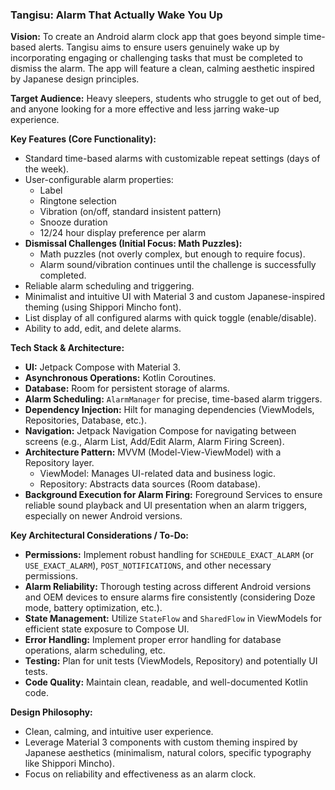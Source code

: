 ### Tangisu: Alarm That Actually Wake You Up ###

**Vision:**
To create an Android alarm clock app that goes beyond simple time-based alerts. Tangisu aims to ensure users genuinely wake up by incorporating engaging or challenging tasks that must be completed to dismiss the alarm. The app will feature a clean, calming aesthetic inspired by Japanese design principles.

**Target Audience:**
Heavy sleepers, students who struggle to get out of bed, and anyone looking for a more effective and less jarring wake-up experience.

**Key Features (Core Functionality):**
-   Standard time-based alarms with customizable repeat settings (days of the week).
-   User-configurable alarm properties:
    -   Label
    -   Ringtone selection
    -   Vibration (on/off, standard insistent pattern)
    -   Snooze duration
    -   12/24 hour display preference per alarm
-   **Dismissal Challenges (Initial Focus: Math Puzzles):**
    -   Math puzzles (not overly complex, but enough to require focus).
    -   Alarm sound/vibration continues until the challenge is successfully completed.
-   Reliable alarm scheduling and triggering.
-   Minimalist and intuitive UI with Material 3 and custom Japanese-inspired theming (using Shippori Mincho font).
-   List display of all configured alarms with quick toggle (enable/disable).
-   Ability to add, edit, and delete alarms.

**Tech Stack & Architecture:**
-   **UI:** Jetpack Compose with Material 3.
-   **Asynchronous Operations:** Kotlin Coroutines.
-   **Database:** Room for persistent storage of alarms.
-   **Alarm Scheduling:** `AlarmManager` for precise, time-based alarm triggers.
-   **Dependency Injection:** Hilt for managing dependencies (ViewModels, Repositories, Database, etc.).
-   **Navigation:** Jetpack Navigation Compose for navigating between screens (e.g., Alarm List, Add/Edit Alarm, Alarm Firing Screen).
-   **Architecture Pattern:** MVVM (Model-View-ViewModel) with a Repository layer.
    -   ViewModel: Manages UI-related data and business logic.
    -   Repository: Abstracts data sources (Room database).
-   **Background Execution for Alarm Firing:** Foreground Services to ensure reliable sound playback and UI presentation when an alarm triggers, especially on newer Android versions.

**Key Architectural Considerations / To-Do:**
-   **Permissions:** Implement robust handling for `SCHEDULE_EXACT_ALARM` (or `USE_EXACT_ALARM`), `POST_NOTIFICATIONS`, and other necessary permissions.
-   **Alarm Reliability:** Thorough testing across different Android versions and OEM devices to ensure alarms fire consistently (considering Doze mode, battery optimization, etc.).
-   **State Management:** Utilize `StateFlow` and `SharedFlow` in ViewModels for efficient state exposure to Compose UI.
-   **Error Handling:** Implement proper error handling for database operations, alarm scheduling, etc.
-   **Testing:** Plan for unit tests (ViewModels, Repository) and potentially UI tests.
-   **Code Quality:** Maintain clean, readable, and well-documented Kotlin code.

**Design Philosophy:**
-   Clean, calming, and intuitive user experience.
-   Leverage Material 3 components with custom theming inspired by Japanese aesthetics (minimalism, natural colors, specific typography like Shippori Mincho).
-   Focus on reliability and effectiveness as an alarm clock.

